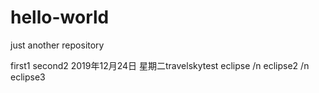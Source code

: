 # hello-world
just another repository

first1
second2
2019年12月24日 星期二travelskytest
eclipse
/n eclipse2
/n eclipse3

